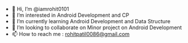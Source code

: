 - 👋 Hi, I’m @iamrohit0101
- 👀 I’m interested in Android Development and CP
- 🌱 I’m currently learning Android Development and Data Structure
- 💞️ I’m looking to collaborate on Minor project on Android Development
- 📫 How to reach me : rohitpatil0086@gmail.com

<!---
iamrohit0101/iamrohit0101 is a ✨ special ✨ repository because its `README.md` (this file) appears on your GitHub profile.
You can click the Preview link to take a look at your changes.
--->

